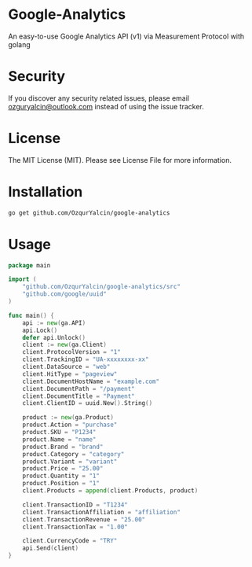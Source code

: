 # Google-Analytics
An easy-to-use Google Analytics API (v1) via Measurement Protocol with golang

# Security
If you discover any security related issues, please email ozguryalcin@outlook.com instead of using the issue tracker.

# License
The MIT License (MIT). Please see License File for more information.

# Installation
```bash
go get github.com/OzqurYalcin/google-analytics
```

# Usage
```go
package main

import (
	"github.com/OzqurYalcin/google-analytics/src"
	"github.com/google/uuid"
)

func main() {
	api := new(ga.API)
	api.Lock()
	defer api.Unlock()
	client := new(ga.Client)
	client.ProtocolVersion = "1"
	client.TrackingID = "UA-xxxxxxxx-xx"
	client.DataSource = "web"
	client.HitType = "pageview"
	client.DocumentHostName = "example.com"
	client.DocumentPath = "/payment"
	client.DocumentTitle = "Payment"
	client.ClientID = uuid.New().String()

	product := new(ga.Product)
	product.Action = "purchase"
	product.SKU = "P1234"
	product.Name = "name"
	product.Brand = "brand"
	product.Category = "category"
	product.Variant = "variant"
	product.Price = "25.00"
	product.Quantity = "1"
	product.Position = "1"
	client.Products = append(client.Products, product)

	client.TransactionID = "T1234"
	client.TransactionAffiliation = "affiliation"
	client.TransactionRevenue = "25.00"
	client.TransactionTax = "1.00"

	client.CurrencyCode = "TRY"
	api.Send(client)
}
```
